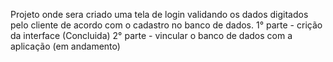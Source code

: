 Projeto onde sera criado uma tela de login validando os dados digitados pelo cliente de acordo com o cadastro no banco de dados.
1° parte - crição da interface (Concluida)
2° parte - vincular o banco de dados com a aplicação (em andamento)
